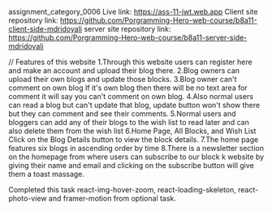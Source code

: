 assignment_category_0006
Live link: https://ass-11-jwt.web.app
Client site repository link: https://github.com/Porgramming-Hero-web-course/b8a11-client-side-mdridoyali
server site repository link: https://github.com/Porgramming-Hero-web-course/b8a11-server-side-mdridoyali


 // Features of this website
1.Through this website users can register here and make an account and upload their blog there.
2.Blog owners can upload their own blogs and update those blocks.
3.Blog owner can't comment on own blog If it's own blog then there will be no text area for comment it will say you can't comment on own blog.
4.Also normal users can read a blog but can't update that blog, update button won't show there but they can comment and see their comments.
5.Normal users and bloggers can add any of their blogs to the wish list to read later and can also delete them from the wish list
6.Home Page, All Blocks, and Wish List Click on the Blog Details button to view the block details.
7.The home page features six blogs in ascending order by time
8.There is a newsletter section on the homepage from where users can subscribe to our block k website by giving their name and email and clicking on the subscribe button will give them a toast massage.

Completed this task react-img-hover-zoom, react-loading-skeleton, react-photo-view and framer-motion from optional task.